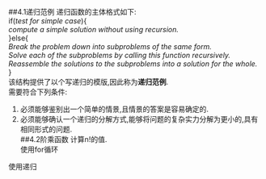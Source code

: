 ##4.1递归范例
递归函数的主体格式如下:  
if(_test for simple case_){  
   _compute a simple solution without using recursion._  
}else{  
   _Break the problem down into subproblems of the same form.  
    Solve each of the subproblems by calling this function recursively.  
    Reassemble the solutions to the subproblems into a solution for the whole._  
}  
该结构提供了以个写递归的模版,因此称为**递归范例**.  
需要符合下列条件:  
1. 必须能够鉴别出一个简单的情景,且情景的答案是容易确定的.  
2. 必须能够确认一个递归的分解方式,能够将问题的复杂实力分解为更小的,具有相同形式的问题.  
##4.2阶乘函数
计算n!的值.  
使用for循环  

使用递归  








